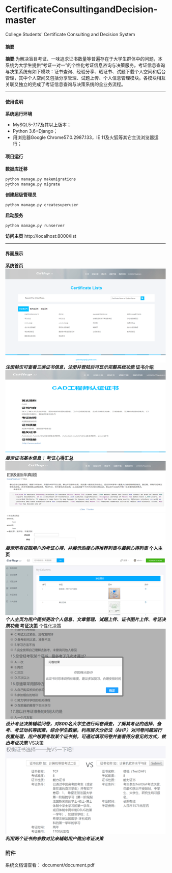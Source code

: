 # CertificateConsultingandDecision-master
College Students' Certificate Consulting and Decision System
#### 摘要
**摘要**:为解决盲目考证、一味追求证书数量等普遍存在于大学生群体中的问题，本系统为大学生提供“考证一对一”的个性化考证信息咨询与决策服务。考证信息查询与决策系统有如下模块：证书查询、经验分享、晒证书、试题下载个人空间和后台管理，其中个人空间又包括分享管理、试题上传、个人信息管理模块。各模块相互关联又独立的完成了考证信息查询与决策系统的全业务流程。

* * *
#### 使用说明
**系统运行环境**
 + MySQL5-7.17及其以上版本；
 + Python 3.6+Django；
 + 用浏览器Google Chrome57.0.2987.133，IE 11及火狐等其它主流浏览器运行；
#### 项目运行
**数据库迁移**
``` python
python manage.py makemigrations
python manage.py migrate
```
**创建超级管理员**
``` python
python manage.py createsuperuser  
```
**启动服务**
``` python
python manage.py runserver 
```
**访问主页**
http://localhost:8000/list
* * *
#### 界面展示
**系统首页**
![image](https://github.com/HawkinYap/CertificateConsultingandDecision-master/blob/master/system_fig/system_show6.png)
***注册前仅可查看三类证书信息，注册并登陆后可显示完整系统功能***
**证书介绍**
![image](https://github.com/HawkinYap/CertificateConsultingandDecision-master/blob/master/system_fig/system_show4.png)
***展示证书基本信息：***
**考证心得汇总**
![image](https://github.com/HawkinYap/CertificateConsultingandDecision-master/blob/master/system_fig/system_show7.png)
***展示所有权限用户的考证心得，并展示热度心得推荐列表与最新心得列表***
**个人主页**
![image](https://github.com/HawkinYap/CertificateConsultingandDecision-master/blob/master/system_fig/system_show5.png)
***个人主页为用户提供更改个人信息、文章管理、试题上传、证书图片上传、考证决策功能***
**考证决策**
个性化决策
![image](https://github.com/HawkinYap/CertificateConsultingandDecision-master/blob/master/system_fig/system_show2.png)
***设计考证决策辅助问卷，对800名大学生进行问卷调查，了解其考证的选择、备考、考证动机等因素，综合学生数据，利用层次分析法（AHP）对问卷问题进行权重处理，用户想要考取某个证书前，可通过填写问卷并查看得分意见的方式，做出考证决策***
VS决策
![image](https://github.com/HawkinYap/CertificateConsultingandDecision-master/blob/master/system_fig/system_show3.png)
***利用两个证书的参数对比来辅助用户做出考证决策***
### 附件
系统文档请查看： document/document.pdf
